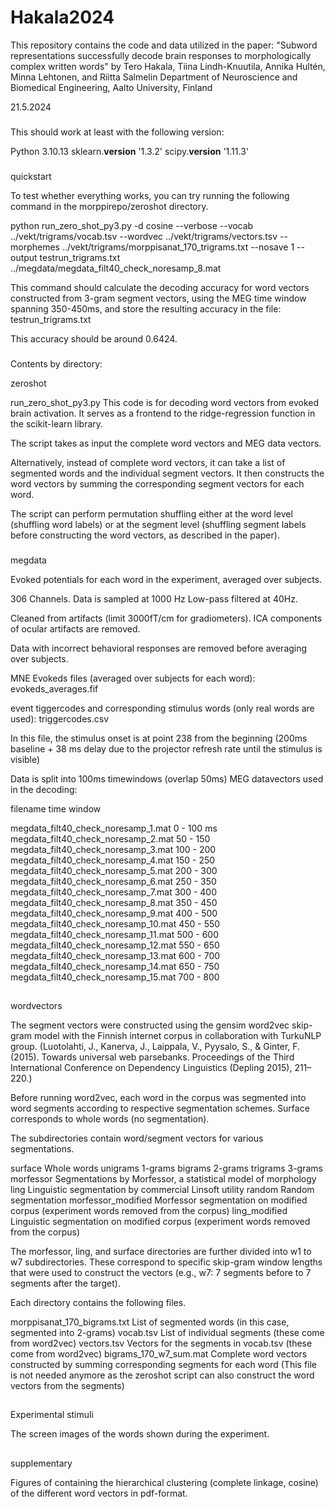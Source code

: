 # Hakala2024
This repository contains the code and data utilized in the paper:  "Subword representations successfully decode brain responses to morphologically complex written words"  by Tero Hakala, Tiina Lindh-Knuutila, Annika Hultén, Minna Lehtonen, and Riitta Salmelin Department of Neuroscience and Biomedical Engineering, Aalto University, Finland


21.5.2024


###

This should work at least with the following version:

Python 3.10.13 
sklearn.__version__ '1.3.2'
scipy.__version__ '1.11.3'


###
quickstart

To test whether everything works, you can try running the following command in the morppirepo/zeroshot directory.

python run_zero_shot_py3.py -d cosine --verbose --vocab ../vekt/trigrams/vocab.tsv --wordvec ../vekt/trigrams/vectors.tsv --morphemes ../vekt/trigrams/morppisanat_170_trigrams.txt --nosave 1 --output testrun_trigrams.txt ../megdata/megdata_filt40_check_noresamp_8.mat


This command should calculate the decoding accuracy for word vectors constructed from 3-gram segment vectors, using the MEG time window spanning 350-450ms, and store the resulting accuracy in the file: testrun_trigrams.txt

This accuracy should be around 0.6424.


###

Contents by directory:

zeroshot

run_zero_shot_py3.py
This code is for decoding word vectors from evoked brain activation. It serves as a frontend to the ridge-regression function in the scikit-learn library.

The script takes as input the complete word vectors and MEG data vectors.

Alternatively, instead of complete word vectors, it can take a list of segmented words and the individual segment vectors. It then constructs the word vectors by summing the corresponding segment vectors for each word.

The script can perform permutation shuffling either at the word level (shuffling word labels) or at the segment level (shuffling segment labels before constructing the word vectors, as described in the paper).


###

megdata

Evoked potentials for each word in the experiment, averaged over subjects.

306 Channels. 
Data is sampled at 1000 Hz
Low-pass filtered at 40Hz.

Cleaned from artifacts (limit 3000fT/cm for gradiometers).
ICA components of ocular artifacts are removed.

Data with incorrect behavioral responses are removed before
averaging over subjects.


MNE Evokeds files (averaged over subjects for each word):
evokeds_averages.fif

event tiggercodes and corresponding stimulus words (only real words are used):
triggercodes.csv


In this file, the stimulus onset is at point 238 from the beginning (200ms baseline + 38 ms delay due to the projector refresh rate until the stimulus is visible)


Data is split into 100ms timewindows (overlap 50ms)
MEG datavectors used in the decoding:

filename                             time window

megdata_filt40_check_noresamp_1.mat  0 - 100 ms
megdata_filt40_check_noresamp_2.mat  50 - 150
megdata_filt40_check_noresamp_3.mat  100 - 200
megdata_filt40_check_noresamp_4.mat  150 - 250
megdata_filt40_check_noresamp_5.mat  200 - 300
megdata_filt40_check_noresamp_6.mat  250 - 350
megdata_filt40_check_noresamp_7.mat  300 - 400
megdata_filt40_check_noresamp_8.mat  350 - 450
megdata_filt40_check_noresamp_9.mat  400 - 500
megdata_filt40_check_noresamp_10.mat 450 - 550
megdata_filt40_check_noresamp_11.mat 500 - 600
megdata_filt40_check_noresamp_12.mat 550 - 650
megdata_filt40_check_noresamp_13.mat 600 - 700
megdata_filt40_check_noresamp_14.mat 650 - 750
megdata_filt40_check_noresamp_15.mat 700 - 800

##

wordvectors

The segment vectors were constructed using the gensim word2vec skip-gram model with the Finnish internet corpus in collaboration with TurkuNLP group. (Luotolahti, J., Kanerva, J., Laippala, V., Pyysalo, S., & Ginter, F. (2015). Towards
universal web parsebanks. Proceedings of the Third International Conference on Dependency Linguistics (Depling 2015), 211–220.)

Before running word2vec, each word in the corpus was segmented into word segments according to respective segmentation schemes.  Surface corresponds to whole words (no segmentation).

The subdirectories contain word/segment vectors for various segmentations.

surface		Whole words
unigrams 	1-grams
bigrams 	2-grams
trigrams 	3-grams
morfessor 	Segmentations by Morfessor, a statistical model of morphology
ling  		Linguistic segmentation by commercial Linsoft utility
random 		Random segmentation
morfessor_modified     Morfessor segmentation on modified corpus (experiment words removed from the corpus)
ling_modified	       Linguistic segmentation on modified corpus (experiment words removed from the corpus)


The morfessor, ling, and surface directories are further divided into w1 to w7 subdirectories. These correspond to specific skip-gram window lengths that were used to construct the vectors (e.g., w7: 7 segments before to 7 segments after the target). 

Each directory contains the following files.

morppisanat_170_bigrams.txt  List of segmented words (in this case, segmented into 2-grams)
vocab.tsv	 	     List of individual segments (these come from word2vec)
vectors.tsv		     Vectors for the segments in vocab.tsv (these come from word2vec)
bigrams_170_w7_sum.mat 	     Complete word vectors constructed by summing corresponding segments for each word (This file is not needed anymore as the zeroshot script can also construct the word vectors from the segments)



##

Experimental stimuli

The screen images of the words shown during the experiment.

##

supplementary

Figures of containing the hierarchical clustering (complete linkage, cosine) of the different word vectors in pdf-format. 
